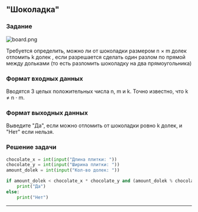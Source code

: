 ## "Шоколадка"

### Задание

![board.png](img/chocolat_lines.png)

Требуется определить, можно ли от шоколадки размером n × m долек отломить k долек , если разрешается сделать один разлом
по прямой между дольками (то есть разломить шоколадку на два прямоугольника)

### Формат входных данных

Вводятся 3 целых положительных числа n, m и k. Точно известно, что k ≠ n ⋅ m.

### Формат выходных данных

Выведите "Да", если можно отломить от шоколадки ровно k долек, и "Нет" если нельзя.

### Решение задачи

```python
chocolate_x = int(input("Длина плитки: "))
chocolate_y = int(input("Ширина плитки: "))
amount_dolek = int(input("Кол-во долек: "))

if amount_dolek < chocolate_x * chocolate_y and (amount_dolek % chocolate_x == 0 or amount_dolek % chocolate_y == 0):
    print("Да")
else:
    print("Нет")
```

---

